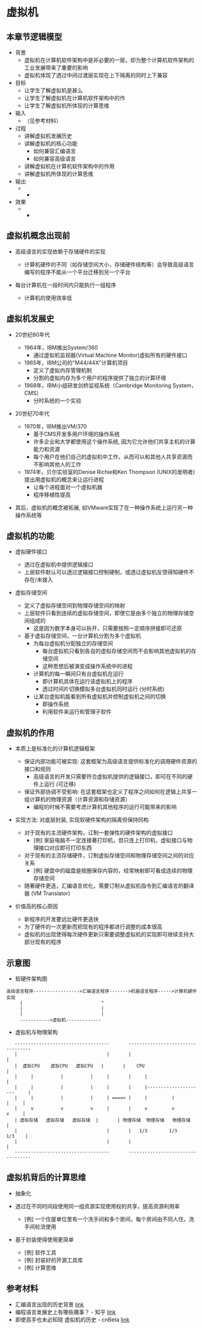 # 虚拟机

## 本章节逻辑模型

* 背景
    * 虚拟机在计算机软件架构中是非必要的一层，却为整个计算机软件架构的工业发展带来了重要的影响
    * 虚拟机体现了透过中间过渡层实现在上下隔离的同时上下兼容
* 目标
    * 让学生了解虚拟机是甚么
    * 让学生了解虚拟机在计算机软件架构中的作
    * 让学生了解虚拟机所体现的计算思维
* 输入
    * （见参考材料）
* 过程
    * 讲解虚拟机发展历史
    * 讲解虚拟机的核心功能
        * 如何兼容汇编语言
        * 如何兼容高级语言
    * 讲解虚拟机在计算机软件架构中的作用
    * 讲解虚拟机所体现的计算思维
* 输出
    * -
* 效果
    * -

## 虚拟机概念出现前

* 高级语言的实现依赖于存储硬件的实现
    * 计算机硬件的不同（如存储空间大小，存储硬件结构等）会导致高级语言编写的程序不能从一个平台迁移到另一个平台

* 每台计算机在一段时间内只能执行一组程序
    * 计算机的使用效率低

## 虚拟机发展史

* 20世纪60年代
    * 1964年，IBM推出System/360
        * 通过虚拟机监视器(Virtual Machine Monitor)虚拟所有的硬件接口
    * 1965年，IBM公司的"M44/44X"计算机项目
        * 定义了虚拟内存管理机制
        * 分割的虚拟内存为多个用户的程序提供了独立的计算环境
    * 1968年，IBM小组研发剑桥监视系统（Cambridge Monitoring System，CMS）
        * 分时系统的一个实验

* 20世纪70年代
    * 1970年，IBM推出VM/370
        * 基于CMS开发多用户环境的操作系统
        * 许多企业和大学都使用这个操作系统, 因为它允许他们共享主机的计算能力和资源
        * 每个用户在他们自己的虚拟机中工作，从而可以和其他人共享资源而不影响其他人的工作
    * 1974年，贝尔实验室的Denise Richie和Ken Thompson (UNIX的发明者) 提出用虚拟机的概念来让运行进程
        * 让每个进程面对一个虚拟机器
        * 程序移植性提高

* 其后，虚拟机的概念被拓展, 如VMware实现了在一种操作系统上运行另一种操作系统等

## 虚拟机的功能

* 虚拟硬件接口
    * 透过在虚拟机中提供逻辑接口
    * 上层软件默认可以透过逻辑接口控制硬制，或透过虚拟机反馈得知硬件不存在/未接入

* 虚拟存储空间
    * 定义了虚拟存储空间到物理存储空间的映射
    * 上层软件只看到连续的虚拟存储空间，即使它是由多个独立的物理存储空间组成的
        * 这是因为数字本身可以拆开，只需要按照一定顺序拼接即可还原
    * 基于虚拟存储空间，一台计算机分割为多个虚拟机
        * 为每台虚拟机分配独立的存储空间
            * 每台虚拟机只看到各自的虚拟存储空间而不会影响其他虚拟机的存储空间
            * 这种思想后被演变成操作系统中的进程
        * 计算机的每一瞬间只有台虚拟机在运行
            * 即计算机具体在运行该虚拟机上的程序
            * 透过时间片切换模拟多台虚拟机同时运行 (分时系统)
        * 让某台虚拟机能看到所有虚拟机并控制虚拟机之间的切换
            * 即操作系统
            * 利用软件来运行和管理子软件

## 虚拟机的作用

* 本质上是标准化的计算机逻辑框架
    * 保证内部功能可被实现: 这套框架为高级语言提供标准化的调用硬件资源的接口和规则
        * 高级语言的开发只需要符合虚拟机提供的逻辑接口，即可在不同的硬件上运行 (可迁移)
    * 保证外部协调不受影响: 在这套框架也定义了程序之间如何在逻辑上共享一组计算机的物理资源（计算资源和存储资源）
        * 编程的时候不需要考虑计算机其他程序的运行可能带来的影响

* 实现方法: 对底层封装, 实现软硬件架构的隔离但保持同构
    * 对于现有的主流硬件架构，讧制一套弹性的硬件架构的虚拟接口
        * [例] 家庭电脑不一定连接著打印机，但只连上打印机，虚拟接口与物理接口对应即可打印东西
    * 对于现有的主流存储硬件，订制虚拟存储空间和物理存储空间之间的对应关系
        * [例] 硬盘中的磁盘是按圈保存内容的，经常映射即可看成连续的物理存储空间
    * 随著硬件更迭，汇编语言优化，需要订制从虚拟机指令到汇编语言的翻译器 (VM Translator)

* 价值高的核心原因
    * 新程序的开发要远比硬件更迭快
    * 为了硬件的一次更新而把现有的程序都进行调整的成本很高
    * 虚拟机的出现使得每次硬件更新只需要调整虚拟机的实现即可继续支持大部分现有的程序

## 示意图

* 软硬件架构图

```
高级语言程序----------------->汇编语言程序------->机器语言程序----->计算机硬件实现
     |                             ^
     |                             |
     |                             |
     ----------->虚拟机-------------
```

* 虚拟机与物理架构

```
   -----------------------------------       ----------------------------------
   |                                 |       |                                |
   |  虚拟CPU    虚拟CPU   虚拟CPU   |       |    CPU                         |
   |     |          |          |     |       |     |                          |
   |     |          |          |     |       |     |---------------------     |
   |     |          |          |     | ====> |     |         |          |     |
   |     v          v          v     |       |     v         v          v     |
   | 虚拟存储   虚拟存储   虚拟存储  |       | 物理存储  物理存储   物理存储  |
   |                                 |       |   1/3        1/3        1/3    |
   |                                 |       |                                |
   -----------------------------------       ----------------------------------

```

## 虚拟机背后的计算思维

* 抽象化

* 透过在不同时间段使用同一组资源实现使用权的共享，提高资源利用率
    * [例] 一个住屋单位里有一个洗手间和多个房间，每个房间由不同人住，洗手间轮流使用

* 基于封装使得使用更简单
    * [例] 软件工具
    * [例] 封装好的开源工具库
    * [例] 计算思维

## 参考材料

* 汇编语言出现的历史背景 [link](http://blog.csdn.net/shisiye15/article/details/7697399)
* 编程语言发展史上有哪些趣事？ - 知乎 [link](https://www.zhihu.com/question/19811764)
* 即使高手也未必知晓 虚拟机的历史 - cnBeta [link](http://www.cnbeta.com/articles/127802.htm)